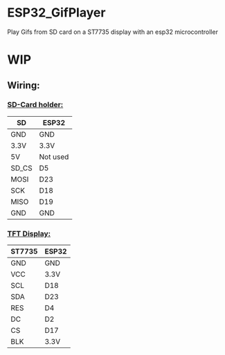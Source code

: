 # ESP32_GifPlayer

Play Gifs from SD card on a ST7735 display with an esp32 microcontroller


# WIP

## Wiring:

### [SD-Card holder:](https://de.aliexpress.com/item/1005006005013220.html?spm=a2g0o.order_list.order_list_main.26.21ef5c5fhjewSS&gatewayAdapt=glo2deu)

| SD    | ESP32    |
| ----- | -------- |
| GND   | GND      |
| 3.3V  | 3.3V     |
| 5V    | Not used |
| SD_CS | D5       |
| MOSI  | D23      |
| SCK   | D18      |
| MISO  | D19      |
| GND   | GND      |

### [TFT Display:](https://de.aliexpress.com/item/1005003797803015.html?spm=a2g0o.order_list.order_list_main.75.21ef5c5fhjewSS&gatewayAdapt=glo2deu)

| ST7735 | ESP32 |
| ------ | ----- |
| GND    | GND   |
| VCC    | 3.3V  |
| SCL    | D18   |
| SDA    | D23   |
| RES    | D4    |
| DC     | D2    |
| CS     | D17   |
| BLK    | 3.3V  |
